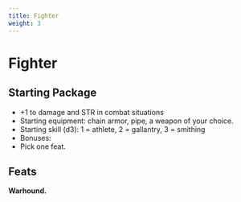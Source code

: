 ```yaml
---
title: Fighter
weight: 3
---
```

# Fighter

## Starting Package
- +1 to damage and STR in combat situations
- Starting equipment: chain armor, pipe, a weapon of your choice.
- Starting skill (d3): 1 = athlete, 2 = gallantry, 3 = smithing
- Bonuses: 
- Pick one feat.

## Feats

**Warhound.**

